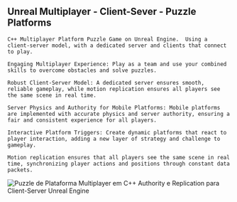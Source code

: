 <h2> Unreal Multiplayer  - Client-Sever - Puzzle Platforms </h2>
    
    C++ Multiplayer Platform Puzzle Game on Unreal Engine.  Using a client-server model, with a dedicated server and clients that connect to play.

    Engaging Multiplayer Experience: Play as a team and use your combined skills to overcome obstacles and solve puzzles.

    Robust Client-Server Model: A dedicated server ensures smooth, reliable gameplay, while motion replication ensures all players see the same scene in real time.

    Server Physics and Authority for Mobile Platforms: Mobile platforms are implemented with accurate physics and server authority, ensuring a fair and consistent experience for all players.

    Interactive Platform Triggers: Create dynamic platforms that react to player interaction, adding a new layer of strategy and challenge to gameplay.

    Motion replication ensures that all players see the same scene in real time, synchronizing player actions and positions through constant data packets.
   

![Puzzle de Plataforma Multiplayer em C++  Authority e Replication para Client-Server Unreal Engine](https://github.com/alfredo1995/collaboratize-puzzle-plataform/assets/71193893/fd7dac80-6daf-455b-af95-96452bd57e86)

